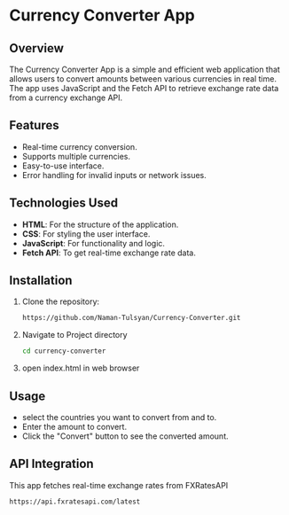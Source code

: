# Currency Converter App

## Overview
The Currency Converter App is a simple and efficient web application that allows users to convert amounts between various currencies in real time. The app uses JavaScript and the Fetch API to retrieve exchange rate data from a currency exchange API.

## Features
- Real-time currency conversion.
- Supports multiple currencies.
- Easy-to-use interface.
- Error handling for invalid inputs or network issues.

## Technologies Used
- **HTML**: For the structure of the application.
- **CSS**: For styling the user interface.
- **JavaScript**: For functionality and logic.
- **Fetch API**: To get real-time exchange rate data.

## Installation
1. Clone the repository:
   ```bash
   https://github.com/Naman-Tulsyan/Currency-Converter.git
2. Navigate to Project directory
    ```bash
    cd currency-converter
3. open index.html in web browser

## Usage
- select the countries you want to convert from and to.
- Enter the amount to convert.
- Click the "Convert" button to see the converted amount.

## API Integration
This app fetches real-time exchange rates from FXRatesAPI 

    https://api.fxratesapi.com/latest
